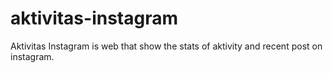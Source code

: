 # aktivitas-instagram
Aktivitas Instagram is web that show the stats of aktivity and recent post on instagram.
